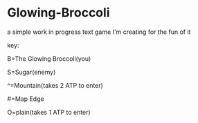 # Glowing-Broccoli
a simple work in progress text game I'm creating for the fun of it

key:

B=The Glowing Broccoli(you)

S=Sugar(enemy)

^=Mountain(takes 2 ATP to enter)

#=Map Edge

O=plain(takes 1 ATP to enter)

